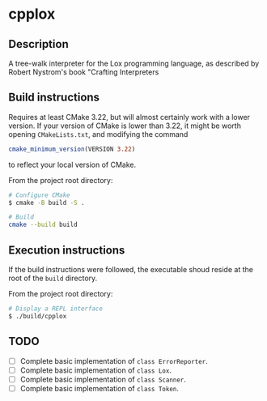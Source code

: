 # cpplox

## Description

A tree-walk interpreter for the Lox programming language, as described by 
Robert Nystrom's book "Crafting Interpreters

## Build instructions

Requires at least CMake 3.22, but will almost certainly work with a lower
version. If your version of CMake is lower than 3.22, it might be worth opening
`CMakeLists.txt`, and modifying the command

```cmake
cmake_minimum_version(VERSION 3.22)
```

to reflect your local version of CMake.

From the project root directory:

```bash
# Configure CMake
$ cmake -B build -S .

# Build
cmake --build build
```

## Execution instructions

If the build instructions were followed, the executable shoud reside at the
root of the `build` directory.

From the project root directory:

```bash
# Display a REPL interface
$ ./build/cpplox
```

## TODO

* [ ] Complete basic implementation of `class ErrorReporter`.
* [ ] Complete basic implementation of `class Lox`.
* [ ] Complete basic implementation of `class Scanner`.
* [ ] Complete basic implementation of `class Token`.
